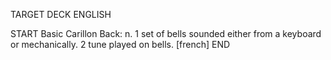 TARGET DECK
ENGLISH

START
Basic
Carillon
Back: n. 1 set of bells sounded either from a keyboard or mechanically. 2 tune played on bells. [french]
END
